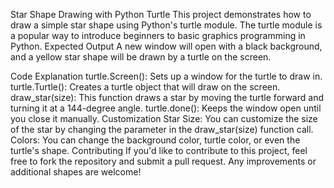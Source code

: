 Star Shape Drawing with Python Turtle
This project demonstrates how to draw a simple star shape using Python's turtle module. The turtle module is a popular way to introduce beginners to basic graphics programming in Python.
Expected Output
A new window will open with a black background, and a yellow star shape will be drawn by a turtle on the screen.

Code Explanation
turtle.Screen(): Sets up a window for the turtle to draw in.
turtle.Turtle(): Creates a turtle object that will draw on the screen.
draw_star(size): This function draws a star by moving the turtle forward and turning it at a 144-degree angle.
turtle.done(): Keeps the window open until you close it manually.
Customization
Star Size: You can customize the size of the star by changing the parameter in the draw_star(size) function call.
Colors: You can change the background color, turtle color, or even the turtle's shape.
Contributing
If you'd like to contribute to this project, feel free to fork the repository and submit a pull request. Any improvements or additional shapes are welcome!

